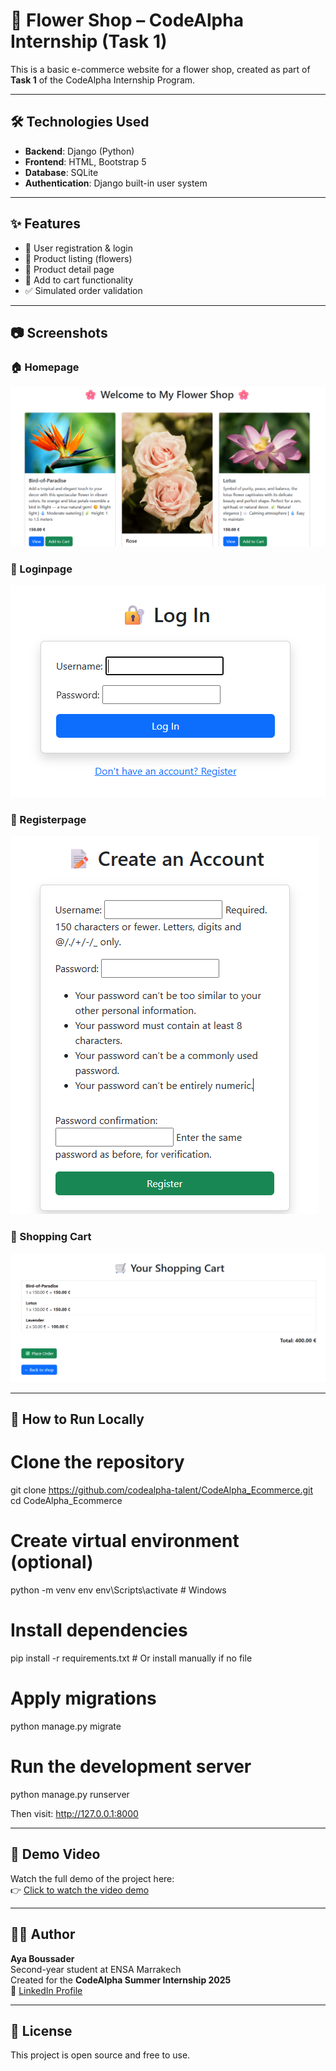 # 🌸 Flower Shop – CodeAlpha Internship (Task 1)

This is a basic e-commerce website for a flower shop, created as part of **Task 1** of the CodeAlpha Internship Program.

---

## 🛠️ Technologies Used

- **Backend**: Django (Python)
- **Frontend**: HTML, Bootstrap 5
- **Database**: SQLite
- **Authentication**: Django built-in user system

---

## ✨ Features

- 🔐 User registration & login
- 🌼 Product listing (flowers)
- 📄 Product detail page
- 🛒 Add to cart functionality
- ✅ Simulated order validation

---

## 📷 Screenshots

### 🏠 Homepage
![Homepage Screenshot](media/screenshots/homepage.png)

### 🔐 Loginpage
![Loginpage Screenshot](media/screenshots/loginpage.png)

### 📝 Registerpage
![Registerpage Screenshot](media/screenshots/registerpage.png)

### 🛒 Shopping Cart
![Cart Screenshot](media/screenshots/cart.png)


---

## 🚀 How to Run Locally

# Clone the repository
git clone https://github.com/codealpha-talent/CodeAlpha_Ecommerce.git
cd CodeAlpha_Ecommerce

# Create virtual environment (optional)
python -m venv env
env\Scripts\activate  # Windows

# Install dependencies
pip install -r requirements.txt  # Or install manually if no file

# Apply migrations
python manage.py migrate

# Run the development server
python manage.py runserver


Then visit: http://127.0.0.1:8000

---

## 🎥 Demo Video

Watch the full demo of the project here:  
👉 [Click to watch the video demo](https://drive.google.com/file/d/1gdAtaI3QvBpEXiHDCPTIGcEEpbqOJpDk/view?usp=sharing)

---

## 👩‍💻 Author

**Aya Boussader**  
Second-year student at ENSA Marrakech  
Created for the **CodeAlpha Summer Internship 2025**  
🔗 [LinkedIn Profile](http://www.linkedin.com/in/aya-boussader-a6b043339)

---

## 📜 License

This project is open source and free to use.
